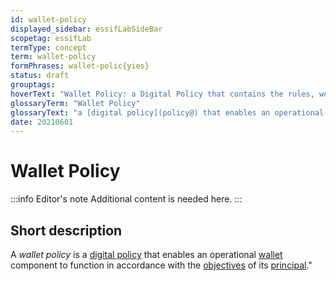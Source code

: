 ```yaml
---
id: wallet-policy
displayed_sidebar: essifLabSideBar
scopetag: essifLab
termType: concept
term: wallet-policy
formPhrases: wallet-polic{yies}
status: draft
grouptags:
hoverText: "Wallet Policy: a Digital Policy that contains the rules, working-instructions, preferences and other guidance for an operational Wallet component to function in accordance with the Objectives of its Principal."
glossaryTerm: "Wallet Policy"
glossaryText: "a [digital policy](policy@) that enables an operational [wallet](@) component to function in accordance with the [objective](@) of its [principal](@)."
date: 20210601
---
```


# Wallet Policy


:::info Editor's note
Additional content is needed here.
:::

## Short description

A *wallet policy* is a [digital policy](policy@) that enables an operational [wallet](@) component to function in accordance with the [objectives](@) of its [principal](@)."

